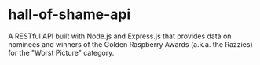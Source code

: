 # hall-of-shame-api
A RESTful API built with Node.js and Express.js that provides data on nominees and winners of the Golden Raspberry Awards (a.k.a. the Razzies) for the "Worst Picture" category.
